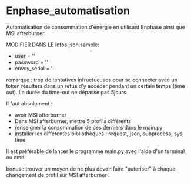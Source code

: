 # Enphase_automatisation
Automatisation de consommation d'énergie en utilisant Enphase ainsi que MSI afterburner.

MODIFIER DANS LE infos.json.sample:
- user = ''
- password = ''
- envoy_serial = ''

remarque : trop de tentatives infructueuses pour se connecter avec un token résultera dans un refus d'y accéder pendant un certain temps (time out). La durée du time-out ne dépasse pas 5jours.

Il faut absolument :
- avoir MSI afterburner
- Dans MSI afterburner, mettre 5 profils différents
- renseigner la consommation de ces derniers dans le main.py
- installer les différentes bibliothèques : request, json, subprocess, sys, time

Il est préférable de lancer le programme main.py avec l'aide d'un terminal ou cmd

bonus : trouver un moyen de ne plus devoir faire "autoriser" à chaque changement de profil sur MSI afterburner !

